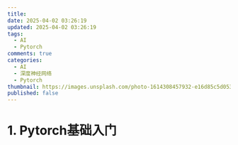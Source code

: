 ```yaml
---
title: 
date: 2025-04-02 03:26:19
updated: 2025-04-02 03:26:19
tags:
  - AI
  - Pytorch
comments: true
categories:
  - AI
  - 深度神经网络
  - Pytorch
thumbnail: https://images.unsplash.com/photo-1614308457932-e16d85c5d053?crop=entropy&cs=srgb&fm=jpg&ixid=M3w2NDU1OTF8MHwxfHJhbmRvbXx8fHx8fHx8fDE3NDM1Nzg3Nzl8&ixlib=rb-4.0.3&q=85&w=1920&h=1080
published: false
---
```

# 1. Pytorch基础入门

